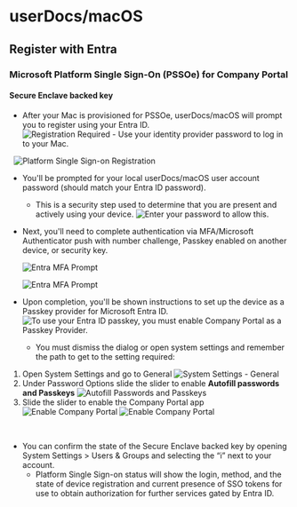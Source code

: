 # userDocs/macOS
## Register with Entra
### Microsoft Platform Single Sign-On (PSSOe) for Company Portal
#### Secure Enclave backed key

- After your Mac is provisioned for PSSOe, userDocs/macOS will prompt you to register using your Entra ID.  
  ![Registration Required - Use your identity provider password to log in to your Mac.](https://github.com/pewtrusts/endpointDocs/blob/main/userDocs/macOS/microsoftEntra/deviceRegistration/Images/PSSOe_SecureEnclave_1.png?raw=true)

  ![Platform Single Sign-on Registration](https://github.com/pewtrusts/endpointDocs/blob/main/userDocs/macOS/microsoftEntra/deviceRegistration/Images/PSSOe_SecureEnclave_2.png?raw=true)

- You'll be prompted for your local userDocs/macOS user account password (should match your Entra ID password).
  - This is a security step used to determine that you are present and actively using your device.
  ![Enter your password to allow this.](https://github.com/pewtrusts/endpointDocs/blob/main/userDocs/macOS/microsoftEntra/deviceRegistration/Images/PSSOe_SecureEnclave_3.png?raw=true)


- Next, you'll need to complete authentication via MFA/Microsoft Authenticator push with number challenge, Passkey enabled on another device, or security key.
  
    ![Entra MFA Prompt](https://github.com/pewtrusts/endpointDocs/blob/main/userDocs/macOS/microsoftEntra/deviceRegistration/Images/PSSOe_SecureEnclave_MFA_1.png?raw=true)

    ![Entra MFA Prompt](https://github.com/pewtrusts/endpointDocs/blob/main/userDocs/macOS/microsoftEntra/deviceRegistration/Images/PSSOe_SecureEnclave_MFA_2.png?raw=true)

- Upon completion, you'll be shown instructions to set up the device as a Passkey provider for Microsoft Entra ID. 
  ![To use your Entra ID passkey, you must enable Company Portal as a Passkey Provider.](https://github.com/pewtrusts/endpointDocs/blob/main/userDocs/macOS/microsoftEntra/deviceRegistration/Images/PSSOe_SecureEnclave_4.png?raw=true)
  - You must dismiss the dialog or open system settings and remember the path to get to the setting required: 
1. Open System Settings and go to General
    ![System Settings - General](https://github.com/pewtrusts/endpointDocs/blob/main/userDocs/macOS/microsoftEntra/deviceRegistration/Images/PSSOe_SecureEnclave_6.png?raw=true)
2. Under Password Options slide the slider to enable **Autofill passwords and Passkeys**
    ![Autofill Passwords and Passkeys](https://github.com/pewtrusts/endpointDocs/blob/main/userDocs/macOS/microsoftEntra/deviceRegistration/Images/PSSOe_SecureEnclave_7.png?raw=true)
3. Slide the slider to enable the Company Portal app
   ![Enable Company Portal](https://github.com/pewtrusts/endpointDocs/blob/main/userDocs/macOS/microsoftEntra/deviceRegistration/Images/PSSOe_SecureEnclave_8.png?raw=true)
   ![Enable Company Portal](https://github.com/pewtrusts/endpointDocs/blob/main/userDocs/macOS/microsoftEntra/deviceRegistration/Images/PSSOe_SecureEnclave_10.png?raw=true)

 
- You can confirm the state of the Secure Enclave backed key by opening System Settings > Users & Groups and selecting the “i” next to your account.  
  - Platform Single Sign-on status will show the login, method, and the state of device registration and current presence of SSO tokens for use to obtain authorization for further services gated by Entra ID.
